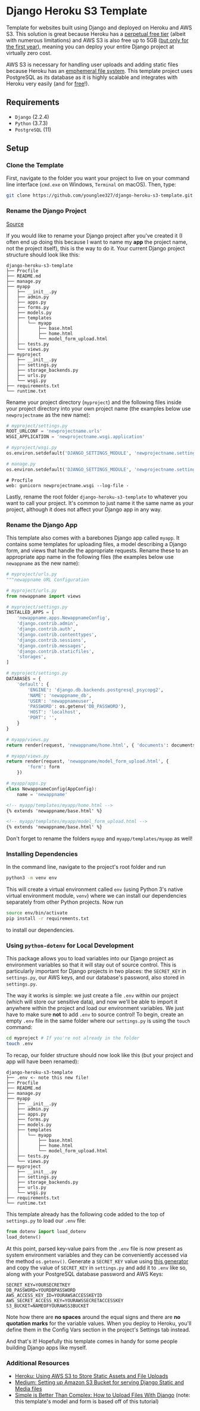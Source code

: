 # Django Heroku S3 Template

Template for websites built using Django and deployed on Heroku and AWS S3. This solution is great because Heroku has a [perpetual free tier](https://www.heroku.com/pricing) (albeit with numerous limitations) and AWS S3 is also free up to 5GB ([but only for the first year](https://aws.amazon.com/free/?all-free-tier.sort-by=item.additionalFields.SortRank&all-free-tier.sort-order=asc)), meaning you can deploy your entire Django project at virtually zero cost.

AWS S3 is necessary for handling user uploads and adding static files because Heroku has an [emphemeral file system](https://devcenter.heroku.com/articles/dynos#ephemeral-filesystem). This template project uses PostgreSQL as its database as it is highly scalable and integrates with Heroku very easily (and for [free](https://elements.heroku.com/addons/heroku-postgresql)!).

## Requirements

- `Django` (2.2.4)
- `Python` (3.7.3)
- `PostgreSQL` (11)

## Setup

### Clone the Template

First, navigate to the folder you want your project to live on your command line interface (`cmd.exe` on Windows, `Terminal` on macOS). Then, type:

```bash
git clone https://github.com/younglee327/django-heroku-s3-template.git
```

### Rename the Django Project

[Source](https://www.techinfected.net/2016/08/how-to-change-your-django-project-name.html)

If you would like to rename your Django project after you've created it (I often end up doing this because I want to name my **app** the project name, not the project itself), this is the way to do it.
Your current Django project structure should look like this:

```text
django-heroku-s3-template
├── Procfile
├── README.md
├── manage.py
├── myapp
│   ├── __init__.py
│   ├── admin.py
│   ├── apps.py
│   ├── forms.py
│   ├── models.py
│   ├── templates
│   │   └── myapp
│   │       ├── base.html
│   │       ├── home.html
│   │       └── model_form_upload.html
│   ├── tests.py
│   └── views.py
├── myproject
│   ├── __init__.py
│   ├── settings.py
│   ├── storage_backends.py
│   ├── urls.py
│   └── wsgi.py
├── requirements.txt
└── runtime.txt
```

Rename your project directory (`myproject`) and the following files inside your project directory into your own project name (the examples below use `newprojectname` as the new name):

```python
# myproject/settings.py
ROOT_URLCONF = 'newprojectname.urls'
WSGI_APPLICATION = 'newprojectname.wsgi.application'
```

```python
# myproject/wsgi.py
os.environ.setdefault('DJANGO_SETTINGS_MODULE', 'newprojectname.settings')
```

```python
# manage.py
os.environ.setdefault('DJANGO_SETTINGS_MODULE', 'newprojectname.settings')
```

```text
# Procfile
web: gunicorn newprojectname.wsgi --log-file -
```

Lastly, rename the root folder `django-heroku-s3-template` to whatever you want to call your project. It's common to just name it the same name as your project, although it does not affect your Django app in any way.

### Rename the Django App

This template also comes with a barebones Django app called `myapp`. It contains some templates for uploading files, a model describing a Django form, and views that handle the appropriate requests. Rename these to an appropriate app name in the following files (the examples below use `newappname` as the new name):

```python
# myproject/urls.py
"""newappname URL Configuration
```

```python
# myproject/urls.py
from newappname import views
```

```python
# myproject/settings.py
INSTALLED_APPS = [
    'newappname.apps.NewappnameConfig',
    'django.contrib.admin',
    'django.contrib.auth',
    'django.contrib.contenttypes',
    'django.contrib.sessions',
    'django.contrib.messages',
    'django.contrib.staticfiles',
    'storages',
]
```

```python
# myproject/settings.py
DATABASES = {
    'default': {
        'ENGINE': 'django.db.backends.postgresql_psycopg2',
        'NAME': 'newappname_db',
        'USER': 'newappnameuser',
        'PASSWORD': os.getenv('DB_PASSWORD'),
        'HOST': 'localhost',
        'PORT': '',
    }
}
```

```python
# myapp/views.py
return render(request, 'newappname/home.html', { 'documents': documents })
```

```python
# myapp/views.py
return render(request, 'newappname/model_form_upload.html', {
        'form': form
    })
```

```python
# myapp/apps.py
class NewappnameConfig(AppConfig):
    name = 'newappname'
```

```html
<!-- myapp/templates/myapp/home.html -->
{% extends 'newappname/base.html' %}
```

```html
<!-- myapp/templates/myapp/model_form_upload.html -->
{% extends 'newappname/base.html' %}
```

Don't forget to rename the folders `myapp` and `myapp/templates/myapp` as well!

### Installing Dependencies

In the command line, navigate to the project's root folder and run

```bash
python3 -m venv env
```

This will create a virtual environment called `env` (using Python 3's native virtual environment module, `venv`) where we can install our dependencies separately from other Python projects. Now run

```bash
source env/bin/activate
pip install -r requirements.txt
```

to install our dependencies.

### Using `python-dotenv` for Local Development

This package allows you to load variables into our Django project as environment variables so that it will stay out of source control. This is particularly important for Django projects in two places: the `SECRET_KEY` in `settings.py`, our AWS keys, and our database's password, also stored in `settings.py`.

The way it works is simple: we just create a file `.env` within our project (which will store our sensitive data), and now we'll be able to import it anywhere within the project and load our environment variables. We just have to make sure **not** to add `.env` to source control!
To begin, create an empty `.env` file in the same folder where our `settings.py` is using the `touch` command:

```bash
cd myproject # If you're not already in the folder
touch .env
```

To recap, our folder structure should now look like this (but your project and app will have been renamed):

```text
django-heroku-s3-template
├── .env <- note this new file!
├── Procfile
├── README.md
├── manage.py
├── myapp
│   ├── __init__.py
│   ├── admin.py
│   ├── apps.py
│   ├── forms.py
│   ├── models.py
│   ├── templates
│   │   └── myapp
│   │       ├── base.html
│   │       ├── home.html
│   │       └── model_form_upload.html
│   ├── tests.py
│   └── views.py
├── myproject
│   ├── __init__.py
│   ├── settings.py
│   ├── storage_backends.py
│   ├── urls.py
│   └── wsgi.py
├── requirements.txt
└── runtime.txt
```

This template already has the following code added to the top of `settings.py` to load our `.env` file:

```python
from dotenv import load_dotenv
load_dotenv()
```

At this point, parsed key-value pairs from the `.env` file is now present as system environment variables and they can be conveniently accessed via the method `os.getenv()`. Generate a `SECRET_KEY` value using [this generator](https://www.miniwebtool.com/django-secret-key-generator/) and copy the value of `SECRET_KEY` in `settings.py` and add it to `.env` like so, along with your PostgreSQL database password and AWS Keys:

```text
SECRET_KEY=YOURSECRETKEY
DB_PASSWORD=YOURDBPASSWORD
AWS_ACCESS_KEY_ID=YOURAWSACCESSKEYID
AWS_SECRET_ACCESS_KEY=YOURAWSSECRETACCESSKEY
S3_BUCKET=NAMEOFYOURAWSS3BUCKET
```

Note how there are **no spaces** around the equal signs and there are **no quotation marks** for the variable values. When you deploy to Heroku, you'll define them in the Config Vars section in the project's Settings tab instead.

And that's it! Hopefully this template comes in handy for some people building Django apps like myself.

### Additional Resources
- [Heroku: Using AWS S3 to Store Static Assets and File Uploads](https://devcenter.heroku.com/articles/s3)
- [Medium: Setting up Amazon S3 Bucket for serving Django Static and Media files](https://medium.com/@manibatra23/setting-up-amazon-s3-bucket-for-serving-django-static-and-media-files-3e781ab325d5)
- [Simple is Better Than Complex: How to Upload Files With Django](https://simpleisbetterthancomplex.com/tutorial/2016/08/01/how-to-upload-files-with-django.html) (note: this template's model and form is based off of this tutorial)
